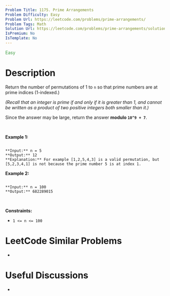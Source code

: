 ```yaml
---
Problem Title: 1175. Prime Arrangements
Problem Difficulty: Easy
Problem Url: https://leetcode.com/problems/prime-arrangements/
Problem Tags: Math
Solution Url: https://leetcode.com/problems/prime-arrangements/solution/
IsPremium: No
IsTemplate: No
---
```


<span style="color: rgb(67, 160, 71);">Easy</span>

# Description

Return the number of permutations of 1 to `n` so that prime numbers are at prime indices (1-indexed.)


*(Recall that an integer is prime if and only if it is greater than 1, and cannot be written as a product of two positive integers both smaller than it.)*


Since the answer may be large, return the answer **modulo `10^9 + 7`**.


 


**Example 1:**



```

**Input:** n = 5
**Output:** 12
**Explanation:** For example [1,2,5,4,3] is a valid permutation, but [5,2,3,4,1] is not because the prime number 5 is at index 1.

```

**Example 2:**



```

**Input:** n = 100
**Output:** 682289015

```

 


**Constraints:**


* `1 <= n <= 100`




# LeetCode Similar Problems

- []()

# Useful Discussions

- []()
